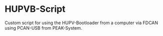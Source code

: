 # HUPVB-Script
Custom script for using the HUPV-Bootloader from a computer via FDCAN using PCAN-USB from PEAK-System.
